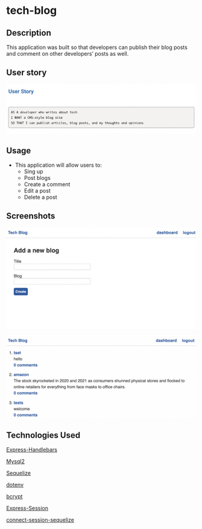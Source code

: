 # tech-blog

## Description
This application was built so that developers can publish their blog posts and comment on other developers’ posts as well.

## User story 

![](./img/screenshot1.png)

## Usage 
* This application will allow users to:
    - Sing up
    - Post blogs
    - Create a comment
    - Edit a post 
    - Delete a post

## Screenshots

![](./img/screeshot2.png)


![](./img/screenshot3.png)

## Technologies Used

<p><a href="https://www.npmjs.com/package/express-handlebars">Express-Handlebars</a></p>
<p><a href="https://www.npmjs.com/package/mysql2">Mysql2</a></p>
<p><a href="https://www.npmjs.com/package/sequelize">Sequelize</a></p>
<p><a href="https://www.npmjs.com/package/dotenv">dotenv</a></p>
<p><a href="https://www.npmjs.com/package/bcrypt">bcrypt</a></p>
<p><a href="https://www.npmjs.com/package/express-session">Express-Session</a></p>
<p><a href="https://www.npmjs.com/package/connect-session-sequelize">connect-session-sequelize
</a></p>

